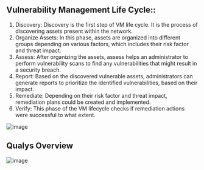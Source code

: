 ## Vulnerability Management Life Cycle::
1. Discovery: Discovery is the first step of VM life cycle. It is the process of discovering assets present within the network.
2. Organize Assets: In this phase, assets are organized into different groups depending on various factors, which includes their risk factor and threat impact.
3. Assess: After organizing the assets, assess helps an administrator to perform vulnerability scans to find any vulnerabilities that might result in a security breach.
4. Report: Based on the discovered vulnerable assets, administrators can generate reports to prioritize the identified vulnerabilities, based on their impact.
5. Remediate: Depending on their risk factor and threat impact, remediation plans could be created and implemented.
6. Verify: This phase of the VM lifecycle checks if remediation actions were successful to what extent. 

![image](https://github.com/IOxCyber/CyberEssentials/assets/40174034/2819a3eb-d406-4733-b464-997c7af7dbf4)


## Qualys Overview
![image](https://github.com/user-attachments/assets/e0eb326e-d44b-407f-bf67-1d632e6b49e8)
